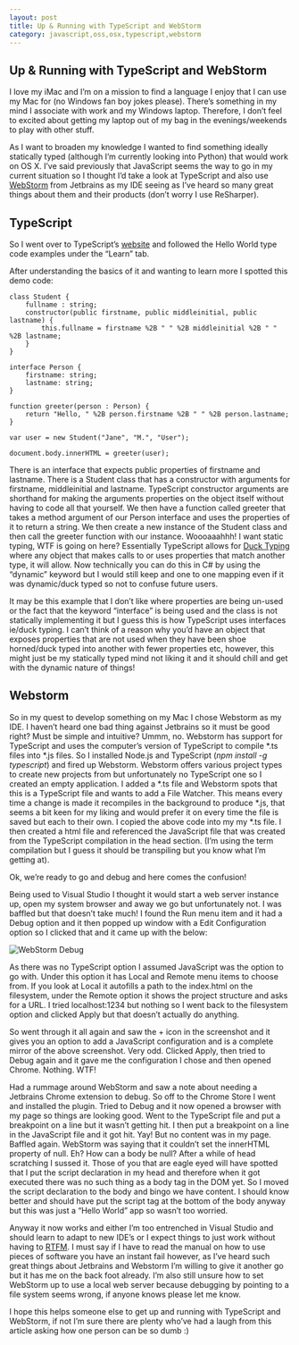 ```yaml
---
layout: post
title: Up & Running with TypeScript and WebStorm
category: javascript,oss,osx,typescript,webstorm
---
```


## Up & Running with TypeScript and WebStorm

I love my iMac and I’m on a mission to find a language I enjoy that I can use my Mac for (no Windows fan boy jokes please). There’s something in my mind I associate with work and my Windows laptop. Therefore, I don’t feel to excited about getting my laptop out of my bag in the evenings/weekends to play with other stuff.

As I want to broaden my knowledge I wanted to find something ideally statically typed (although I’m currently looking into Python) that would work on OS X. I’ve said previously that JavaScript seems the way to go in my current situation so I thought I’d take a look at TypeScript and also use [WebStorm][1] from Jetbrains as my IDE seeing as I’ve heard so many great things about them and their products (don’t worry I use ReSharper).

## TypeScript

So I went over to TypeScript’s [website][2] and followed the Hello World type code examples under the “Learn” tab.

<!--excerpt-->

After understanding the basics of it and wanting to learn more I spotted this demo code:

	class Student {
	    fullname : string;
	    constructor(public firstname, public middleinitial, public lastname) {
	        this.fullname = firstname %2B " " %2B middleinitial %2B " " %2B lastname;
	    }
	}
	
	interface Person {
	    firstname: string;
	    lastname: string;
	}
	
	function greeter(person : Person) {
	    return "Hello, " %2B person.firstname %2B " " %2B person.lastname;
	}
	
	var user = new Student("Jane", "M.", "User");
	
	document.body.innerHTML = greeter(user);

There is an interface that expects public properties of firstname and lastname. There is a Student class that has a constructor with arguments for firstname, middleinitial and lastname. TypeScript constructor arguments are shorthand for making the arguments properties on the object itself without having to code all that yourself. We then have a function called greeter that takes a method argument of our Person interface and uses the properties of it to return a string. We then create a new instance of the Student class and then call the greeter function with our instance. Woooaaahhh! I want static typing, WTF is going on here? Essentially TypeScript allows for [Duck Typing][3] where any object that makes calls to or uses properties that match another type, it will allow. Now technically you can do this in C# by using the “dynamic” keyword but I would still keep and one to one mapping even if it was dynamic/duck typed so not to confuse future users.

It may be this example that I don’t like where properties are being un-used or the fact that the keyword “interface” is being used and the class is not statically implementing it but I guess this is how TypeScript uses interfaces ie/duck typing. I can’t think of a reason why you’d have an object that exposes properties that are not used when they have been shoe horned/duck typed into another with fewer properties etc, however, this might just be my statically typed mind not liking it and it should chill and get with the dynamic nature of things!

## Webstorm

So in my quest to develop something on my Mac I chose Webstorm as my IDE. I haven’t heard one bad thing against Jetbrains so it must be good right? Must be simple and intuitive? Ummm, no. Webstorm has support for TypeScript and uses the computer’s version of TypeScript to compile *.ts files into *.js files. So I installed Node.js and TypeScript (_npm install -g typescript_) and fired up Webstorm. Webstorm offers various project types to create new projects from but unfortunately no TypeScript one so I created an empty application. I added a *.ts file and Webstorm spots that this is a TypeScript file and wants to add a File Watcher. This means every time a change is made it recompiles in the background to produce *.js, that seems a bit keen for my liking and would prefer it on every time the file is saved but each to their own. I copied the above code into my my *.ts file. I then created a html file and referenced the JavaScript file that was created from the TypeScript compilation in the head section. (I’m using the term compilation but I guess it should be transpiling but you know what I’m getting at).

Ok, we’re ready to go and debug and here comes the confusion!

Being used to Visual Studio I thought it would start a web server instance up, open my system browser and away we go but unfortunately not. I was baffled but that doesn’t take much! I found the Run menu item and it had a Debug option and it then popped up window with a Edit Configuration option so I clicked that and it came up with the below:

![WebStorm Debug][4]

As there was no TypeScript option I assumed JavaScript was the option to go with. Under this option it has Local and Remote menu items to choose from. If you look at Local it autofills a path to the index.html on the filesystem, under the Remote option it shows the project structure and asks for a URL. I tried localhost:1234 but nothing so I went back to the filesystem option and clicked Apply but that doesn’t actually do anything.

So went through it all again and saw the + icon in the screenshot and it gives you an option to add a JavaScript configuration and is a complete mirror of the above screenshot. Very odd. Clicked Apply, then tried to Debug again and it gave me the configuration I chose and then opened Chrome. Nothing. WTF!

Had a rummage around WebStorm and saw a note about needing a Jetbrains Chrome extension to debug. So off to the Chrome Store I went and installed the plugin. Tried to Debug and it now opened a browser with my page so things are looking good. Went to the TypeScript file and put a breakpoint on a line but it wasn’t getting hit. I then put a breakpoint on a line in the JavaScript file and it got hit. Yay! But no content was in my page. Baffled again. WebStorm was saying that it couldn’t set the innerHTML property of null. Eh? How can a body be null? After a while of head scratching I sussed it. Those of you that are eagle eyed will have spotted that I put the script declaration in my head and therefore when it got executed there was no such thing as a body tag in the DOM yet. So I moved the script declaration to the body and bingo we have content. I should know better and should have put the script tag at the bottom of the body anyway but this was just a “Hello World” app so wasn’t too worried.

Anyway it now works and either I’m too entrenched in Visual Studio and should learn to adapt to new IDE’s or I expect things to just work without having to [RTFM][5]. I must say if I have to read the manual on how to use pieces of software you have an instant fail however, as I’ve heard such great things about Jetbrains and Webstorm I’m willing to give it another go but it has me on the back foot already. I’m also still unsure how to set WebStorm up to use a local web server because debugging by pointing to a file system seems wrong, if anyone knows please let me know.

I hope this helps someone else to get up and running with TypeScript and WebStorm, if not I’m sure there are plenty who’ve had a laugh from this article asking how one person can be so dumb :)

   [1]: http://www.jetbrains.com/webstorm/
   [2]: http://www.typescriptlang.org/
   [3]: http://en.wikipedia.org/wiki/Duck_typing
   [4]: http://blog.jonathanchannon.com/wp-content/uploads/2013/04/WebstormDebug-620x390.png (Webstorm Debug)
   [5]: http://en.wikipedia.org/wiki/RTFM
  